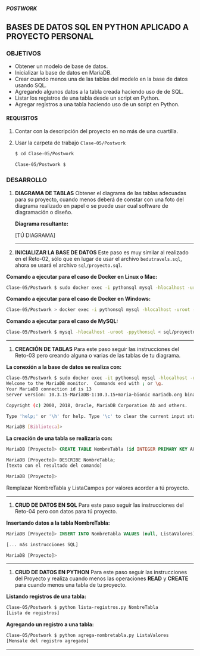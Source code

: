 ##### POSTWORK
## BASES DE DATOS SQL EN PYTHON APLICADO A PROYECTO PERSONAL

### OBJETIVOS
 - Obtener un modelo de base de datos.
 - Inicializar la base de datos en MariaDB.
 - Crear cuando menos una de las tablas del modelo en la base de datos usando SQL.
 - Agregando algunos datos a la tabla creada haciendo uso de de SQL.
 - Listar los registros de una tabla desde un script en Python.
 - Agregar registros a una tabla haciendo uso de un script en Python.

#### REQUISITOS
1. Contar con la descripción del proyecto en no más de una cuartilla.

1. Usar la carpeta de trabajo `Clase-05/Postwork`

   ```sh
   $ cd Clase-05/Postwork

   Clase-05/Postwork $
   ```

### DESARROLLO
1. __DIAGRAMA DE TABLAS__ Obtener el diagrama de las tablas adecuadas para su proyecto, cuando menos deberá de constar con una foto del diagrama realizado en papel o se puede usar cual software de diagramación o diseño.

   __Diagrama resultante:__

   [TÚ DIAGRAMA]   
   ***

1. __INICIALIZAR LA BASE DE DATOS__ Este paso es muy similar al realizado en el Reto-02, sólo que en lugar de usar el archivo `bedutravels.sql`, ahora se usará el archivo `sql/proyecto.sql`.

  __Comando a ejecutar para el caso de Docker en Linux o Mac:__
  ```sh
  Clase-05/Postwork $ sudo docker exec -i pythonsql mysql -hlocalhost -uroot -ppythonsql < sql/proyecto.sql  
  ```

  __Comando a ejecutar para el caso de Docker en Windows:__
  ```sh
  Clase-05/Postwork > docker exec -i pythonsql mysql -hlocalhost -uroot -ppythonsql < sql/proyecto.sql  
  ```

  __Comando a ejecutar para el caso de MySQL:__
  ```sh
  Clase-05/Postwork $ mysql -hlocalhost -uroot -ppythonsql < sql/proyecto.sql  
  ```
  ***

1. __CREACIÓN DE TABLAS__ Para este paso seguir las instrucciones del Reto-03 pero creando alguna o varias de las tablas de tu diagrama.

  __La conexión a la base de datos se realiza con:__
  ```sh
  Clase-05/Postwork $ sudo docker exec -it pythonsql mysql -hlocalhost -uProyecto -pProyecto Proyecto
  Welcome to the MariaDB monitor.  Commands end with ; or \g.
  Your MariaDB connection id is 13
  Server version: 10.3.15-MariaDB-1:10.3.15+maria~bionic mariadb.org binary distribution

  Copyright (c) 2000, 2018, Oracle, MariaDB Corporation Ab and others.

  Type 'help;' or '\h' for help. Type '\c' to clear the current input statement.

  MariaDB [Biblioteca]>   
  ```

  __La creación de una tabla se realizaría con:__
  ```sql
  MariaDB [Proyecto]> CREATE TABLE NombreTabla (id INTEGER PRIMARY KEY AUTO_INCREMENT, ListaCampos);

  MariaDB [Proyecto]> DESCRIBE NombreTabla;
  [texto con el resultado del comando]

  MariaDB [Proyecto]>
  ```
  Remplazar NombreTabla y ListaCampos por valores acorder a tú proyecto.
  ***

1. __CRUD DE DATOS EN SQL__ Para este paso seguir las instrucciones del Reto-04 pero con datos para tú proyecto.

  __Insertando datos a la tabla NombreTabla:__
  ```sql
  MariaDB [Proyecto]> INSERT INTO NombreTabla VALUES (null, ListaValores);

  [... más instrucciones SQL]

  MariaDB [Proyecto]>
  ```
  ***

1. __CRUD DE DATOS EN PYTHON__ Para este paso seguir las instrucciones del Proyecto y realiza cuando menos las operaciones __READ__ y __CREATE__ para cuando menos una tabla de tu proyecto.

  __Listando registros de una tabla:__
  ```sh
  Clase-05/Postwork $ python lista-registros.py NombreTabla
  [Lista de registros]
  ```

  __Agregando un registro a una tabla:__
  ```sh
  Clase-05/Postwork $ python agrega-nombretabla.py ListaValores
  [Mensale del registro agregado]
  ```
  ***
